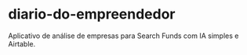 # diario-do-empreendedor
Aplicativo de análise de empresas para Search Funds com IA simples e Airtable.
